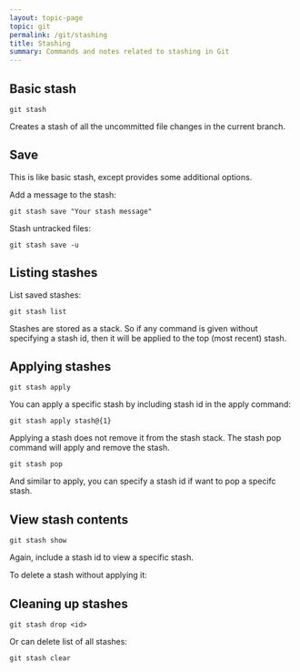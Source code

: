 ```yaml
---
layout: topic-page
topic: git
permalink: /git/stashing
title: Stashing
summary: Commands and notes related to stashing in Git
---
```


## Basic stash
``` shell
git stash
```
Creates a stash of all the uncommitted file changes in the current branch.


## Save
This is like basic stash, except provides some additional options.

Add a message to the stash:
``` shell
git stash save "Your stash message"
```

Stash untracked files:
``` shell
git stash save -u
```


## Listing stashes

List saved stashes:
``` shell
git stash list
```

Stashes are stored as a stack. So if any command is given without specifying a stash id, then it will be applied to the top (most recent) stash.


## Applying stashes

``` shell
git stash apply
```

You can apply a specific stash by including stash id in the apply command:
``` shell
git stash apply stash@{1}
```

Applying a stash does not remove it from the stash stack. The stash pop command will apply and remove the stash.

``` shell
git stash pop
```

And similar to apply, you can specify a stash id if want to pop a specifc stash.


## View stash contents

``` shell
git stash show
```
Again, include a stash id to view a specific stash.

To delete a stash without applying it:



## Cleaning up stashes

``` shell
git stash drop <id>
```

Or can delete list of all stashes:
``` shell
git stash clear
```
